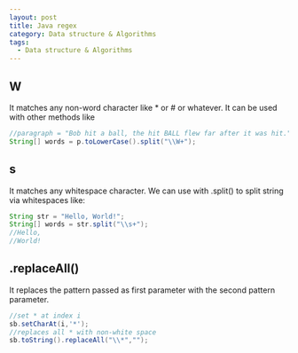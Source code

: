 ```yaml
---
layout: post
title: Java regex
category: Data structure & Algorithms
tags:
  - Data structure & Algorithms
---
```

## W
It matches any non-word character like * or # or whatever. It can be
used with other methods like
```java
//paragraph = "Bob hit a ball, the hit BALL flew far after it was hit."
String[] words = p.toLowerCase().split("\\W+");
```

## s
It matches any whitespace character. We can use with .split() to split
string via whitespaces like:
```java
String str = "Hello, World!";
String[] words = str.split("\\s+");
//Hello,
//World!
```

## .replaceAll()
It replaces the pattern passed as first parameter with the second 
pattern parameter.
```java
//set * at index i
sb.setCharAt(i,'*');
//replaces all * with non-white space
sb.toString().replaceAll("\\*","");
```
